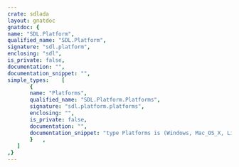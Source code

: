 ```yaml
---
crate: sdlada
layout: gnatdoc
gnatdoc: {
name: "SDL.Platform",
qualified_name: "SDL.Platform",
signature: "sdl.platform",
enclosing: "sdl",
is_private: false,
documentation: "",
documentation_snippet: "",
simple_types:    [
       {
       name: "Platforms",
       qualified_name: "SDL.Platform.Platforms",
       signature: "sdl.platform.platforms",
       enclosing: "",
       is_private: false,
       documentation: "",
       documentation_snippet: "type Platforms is (Windows, Mac_OS_X, Linux, BSD, iOS, Android);",
       }   ,
   ]
,}
---
```

